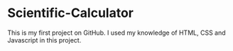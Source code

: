 # Scientific-Calculator
This is my first project on GitHub. I used my knowledge of HTML, CSS and Javascript in this project.
